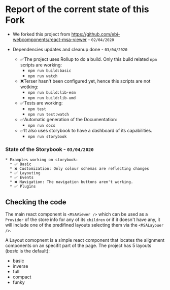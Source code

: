 Report of the corrent state of this Fork
===

* We forked this project from https://github.com/ebi-webcomponents/react-msa-viewer - `02/04/2020`

* Dependencies updates and cleanup done - `03/04/2020`

  * ✅The project uses Rollup to do a build. Only this build related `npm` scripts are working:
    * `npm run build:basic`
    * `npm run watch`
  * ❌Terser  hasn't been configured yet, hence this scripts are not wotking:
    * `npm run build:lib-esm`
    * `npm run build:lib-umd`
  * ✅Tests are working: 
    * `npm test` 
    * `npm run test:watch` 
  * ✅Automatic generation of the Documentation:
    * `npm run docs`
  * ✅It also uses storybook to have a dashboard of its capabilities.
    * `npm run storybook`

### State of the Storybook - `03/04/2020`

    * Examples working on storybook:
      * ✅ Basic
      * ❌ Customization: Only colour schemas are reflecting changes
      * ✅ Layouting
      * ✅ Events
      * ❌ Navigation: The navigation buttons aren't working.
      * ✅ Plugins


Checking the code
---

The main react component is `<MSAViewer />` which can be used as a `Provider` of the store info for any of its `children` or if it doesn't have any, it will include one of the predifined layouts selecting them via the `<MSALayouer />`.

A Layout comopnent is a simple react component that locates the alignment components on an specifit part of the page. The project has 5 layouts (_basic_ is the default): 
* basic
* inverse
* full
* compact
* funky
